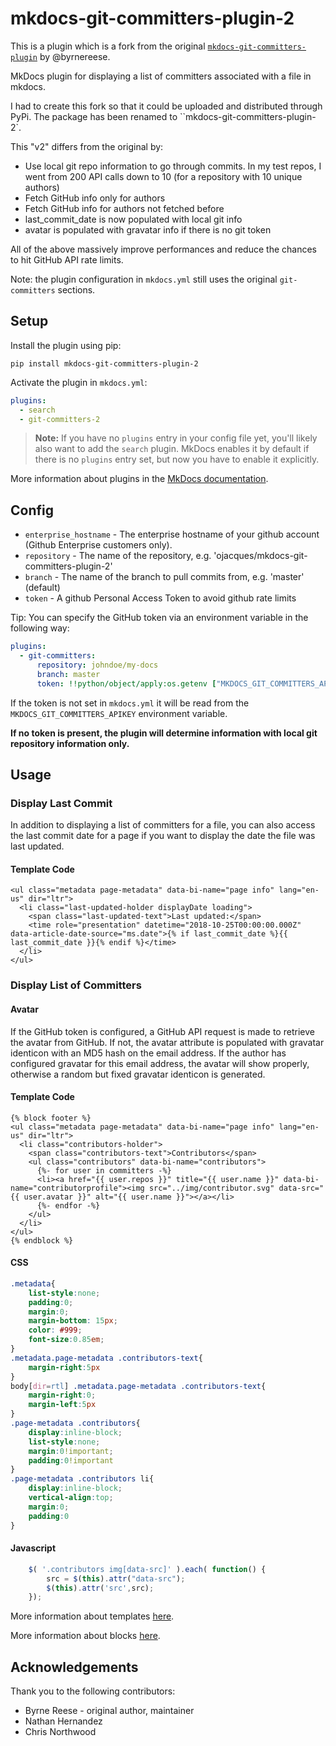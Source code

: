 # mkdocs-git-committers-plugin-2

This is a plugin which is a fork from the original [`mkdocs-git-committers-plugin`](https://github.com/byrnereese/mkdocs-git-committers-plugin) by @byrnereese.

MkDocs plugin for displaying a list of committers associated with a file in mkdocs.

I had to create this fork so that it could be uploaded and distributed through PyPi. The package has been renamed to ``mkdocs-git-committers-plugin-2`.

This "v2" differs from the original by:

* Use local git repo information to go through commits. In my test repos, I went from 200 API calls down to 10 (for a repository with 10 unique authors)
* Fetch GitHub info only for authors
* Fetch GitHub info for authors not fetched before
* last_commit_date is now populated with local git info
* avatar is populated with gravatar info if there is no git token

All of the above massively improve performances and reduce the chances to hit GitHub API rate limits.

Note: the plugin configuration in `mkdocs.yml` still uses the original `git-committers` sections.

## Setup

Install the plugin using pip:

`pip install mkdocs-git-committers-plugin-2`

Activate the plugin in `mkdocs.yml`:
```yaml
plugins:
  - search
  - git-committers-2
```

> **Note:** If you have no `plugins` entry in your config file yet, you'll likely also want to add the `search` plugin. MkDocs enables it by default if there is no `plugins` entry set, but now you have to enable it explicitly.

More information about plugins in the [MkDocs documentation][mkdocs-plugins].

## Config

* `enterprise_hostname` - The enterprise hostname of your github account (Github Enterprise customers only).
* `repository` - The name of the repository, e.g. 'ojacques/mkdocs-git-committers-plugin-2'
* `branch` - The name of the branch to pull commits from, e.g. 'master' (default)
* `token` - A github Personal Access Token to avoid github rate limits

Tip: You can specify the GitHub token via an environment variable in the following way:

```yaml
plugins:
  - git-committers:
      repository: johndoe/my-docs
      branch: master
      token: !!python/object/apply:os.getenv ["MKDOCS_GIT_COMMITTERS_APIKEY"]
```

If the token is not set in `mkdocs.yml` it will be read from the `MKDOCS_GIT_COMMITTERS_APIKEY` environment variable.

**If no token is present, the plugin will determine information with local git repository information only.**

## Usage

### Display Last Commit

In addition to displaying a list of committers for a file, you can also access
the last commit date for a page if you want to display the date the file was
last updated.

#### Template Code

```django hljs
<ul class="metadata page-metadata" data-bi-name="page info" lang="en-us" dir="ltr">
  <li class="last-updated-holder displayDate loading">
    <span class="last-updated-text">Last updated:</span>
    <time role="presentation" datetime="2018-10-25T00:00:00.000Z" data-article-date-source="ms.date">{% if last_commit_date %}{{ last_commit_date }}{% endif %}</time>
  </li>
</ul>
```

### Display List of Committers

#### Avatar

If the GitHub token is configured, a GitHub API request is made to retrieve the
avatar from GitHub. If not, the avatar attribute is populated with gravatar
identicon with an MD5 hash on the email address. If the author has configured
gravatar for this email address, the avatar will show properly, otherwise a
random but fixed gravatar identicon is generated.

#### Template Code

```django hljs
{% block footer %}
<ul class="metadata page-metadata" data-bi-name="page info" lang="en-us" dir="ltr">
  <li class="contributors-holder">
    <span class="contributors-text">Contributors</span>
    <ul class="contributors" data-bi-name="contributors">
      {%- for user in committers -%}
      <li><a href="{{ user.repos }}" title="{{ user.name }}" data-bi-name="contributorprofile"><img src="../img/contributor.svg" data-src="{{ user.avatar }}" alt="{{ user.name }}"></a></li>
      {%- endfor -%}
    </ul>
  </li>
</ul>
{% endblock %}
```

#### CSS

```css
.metadata{
    list-style:none;
    padding:0;
    margin:0;
    margin-bottom: 15px;
    color: #999;
    font-size:0.85em;
}
.metadata.page-metadata .contributors-text{
    margin-right:5px
}
body[dir=rtl] .metadata.page-metadata .contributors-text{
    margin-right:0;
    margin-left:5px
}
.page-metadata .contributors{
    display:inline-block;
    list-style:none;
    margin:0!important;
    padding:0!important
}
.page-metadata .contributors li{
    display:inline-block;
    vertical-align:top;
    margin:0;
    padding:0
}
```

#### Javascript

```javascript
    $( '.contributors img[data-src]' ).each( function() {
        src = $(this).attr("data-src");
        $(this).attr('src',src);
    });
```

More information about templates [here][mkdocs-template].

More information about blocks [here][mkdocs-block].

[mkdocs-plugins]: http://www.mkdocs.org/user-guide/plugins/
[mkdocs-template]: https://www.mkdocs.org/user-guide/custom-themes/#template-variables
[mkdocs-block]: https://www.mkdocs.org/user-guide/styling-your-docs/#overriding-template-blocks

## Acknowledgements

Thank you to the following contributors:

* Byrne Reese - original author, maintainer
* Nathan Hernandez
* Chris Northwood
